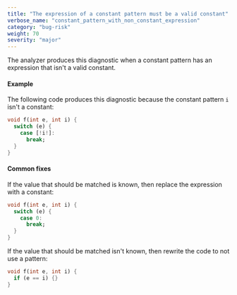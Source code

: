 ```yaml
---
title: "The expression of a constant pattern must be a valid constant"
verbose_name: "constant_pattern_with_non_constant_expression"
category: "bug-risk"
weight: 70
severity: "major"
---
```

The analyzer produces this diagnostic when a constant pattern has an
expression that isn't a valid constant.

#### Example

The following code produces this diagnostic because the constant pattern
`i` isn't a constant:

```dart
void f(int e, int i) {
  switch (e) {
    case [!i!]:
      break;
  }
}
```

#### Common fixes

If the value that should be matched is known, then replace the expression
with a constant:

```dart
void f(int e, int i) {
  switch (e) {
    case 0:
      break;
  }
}
```

If the value that should be matched isn't known, then rewrite the code to
not use a pattern:

```dart
void f(int e, int i) {
  if (e == i) {}
}
```
